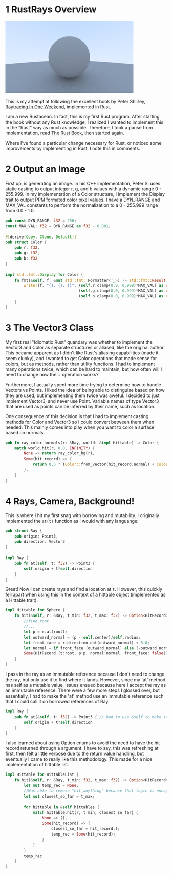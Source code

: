 # 1 RustRays Overview

![Current Render](/readme-files/image.png)

This is my attempt at following the excellent book by Peter Shirley, [Raytracing In One Weekend](https://raytracing.github.io/books/RayTracingInOneWeekend.html), implemented in Rust.

I am a new Rustacean. In fact, this is my first Rust program. After starting the book without any Rust knowledge, I realized I wanted to implement this in the "Rust" way as much as possible.  Therefore, I took a pause from implementation, read [The Rust Book](https://doc.rust-lang.org/stable/book/), then started again.  

Where I've found a particular change necessary for Rust, or noticed some improvements by implementing in Rust, I note this in comments.

# 2 Output an Image

First up, is generating an image. In his C++ implementation, Peter S. uses static casting to output integer r, g, and b values with a dynamic range 0 - 255.999. In my implementation of a Color structure, I implement the Display trait to output PPM formated color pixel values. I have a DYN_RANGE and MAX_VAL constants to perform the normalization to a 0 - 255.999 range from 0.0 - 1.0.

```rust
pub const DYN_RANGE: i32 = 256;
const MAX_VAL: f32 = DYN_RANGE as f32 - 0.001;

#[derive(Copy, Clone, Default)]
pub struct Color {
    pub r: f32,
    pub g: f32,
    pub b: f32
}

impl std::fmt::Display for Color {
    fn fmt(&self, f: &mut std::fmt::Formatter<'_>) -> std::fmt::Result {
        write!(f, "{}, {}, {}", (self.r.clamp(0.0, 0.999)*MAX_VAL) as u32, 
                                (self.g.clamp(0.0, 0.999)*MAX_VAL) as u32, 
                                (self.b.clamp(0.0, 0.999)*MAX_VAL) as u32)
    }
}
```

# 3 The Vector3 Class

My first real "Idiomatic Rust" quandary was whether to implement the Vector3 and Color as separate structures or aliased, like the original author. This became apparent as I didn't like Rust's aliasing capabilities (made it seem clunky), and I wanted to get Color operations that made sense for colors, but as methods, rather than utility functions.  I had to implement many operations twice, which can be hard to maintain, but how often will I need to change how the + operation works? 

Furthermore, I actually spent more time trying to determine how to handle Vectors vs Points.  I liked the idea of being able to distinguise based on how they are used, but implementing them twice was aweful. I decided to just implement Vector3, and never use Point.  Variable names of type Vector3 that are used as points can be inferred by their name, such as location.

One consequence of this decision is that I had to implement casting methods for Color and Vector3 so I could convert between them when needed. This mainly comes into play when you want to color a surface based on normals.

```rust
pub fn ray_color_normals(r: &Ray, world: &impl Hittable) -> Color {
    match world.hit(r, 0.0, INFINITY) {
        None => return ray_color_bg(r),
        Some(hit_record) => {
            return 0.5 * (Color::from_vector(hit_record.normal) + Color::new(1.0,1.0,1.0,));
        },
    }
}
```

# 4 Rays, Camera, Background!

This is where I hit my first snag with borrowing and mutability. I originally implemented the ```at(t)``` function as I would with any languange:

```rust
pub struct Ray {
    pub origin: Point3,
    pub direction: Vector3
}

impl Ray {
    pub fn at(self, t: f32) -> Point3 {
        self.origin + t*self.direction
    }
}
```

Great! Now I can create rays and find a location at ```t```.  However, this quickly fell apart when using this in the context of a hittable object (implemented as a Hittable trait).

```rust
impl Hittable for Sphere {
    fn hit(&self, r: &Ray, t_min: f32, t_max: f32) -> Option<HitRecord> {
        //find root
        //...
        let p = r.at(root);
        let outward_normal = (p - self.center)/self.radius;
        let front_face = r.direction.dot(outward_normal) < 0.0;
        let normal = if front_face {outward_normal} else {-outward_normal};
        Some(HitRecord {t:root, p:p, normal:normal, front_face: false})
    }
}
```

I pass in the ray as an immutable reference because I don't need to change the ray, but only use it to find where it lands.  However, since my 'at' method has self as a mutable value, issues ensued because here I accept the ray as an immutable reference. There were a few more steps I glossed over, but essentially, I had to make the 'at' method use an immutable reference such that I could call it on borrowed references of Ray.

```rust
impl Ray {
    pub fn at(&self, t: f32) -> Point3 { // had to use &self to make it an unmutable reference to self, so this could be called by borrowers of *self
        self.origin + t*self.direction
    }
}
```

I also learned about using Option enums to avoid the need to have the hit record returned through a argument.  I have to say, this was refreshing at first, then felt a little verbose due to the return value handling, but eventually I came to really like this methodology.  This made for a nice implementation of hittable list.

```rust
impl Hittable for HittableList {
    fn hit(&self, r: &Ray, t_min: f32, t_max: f32) -> Option<HitRecord> {
        let mut temp_rec = None;
        //Was able to remove "hit_anything" because that logic is encapsulated in the use of Option<>, yay Rust!
        let mut closest_so_far = t_max;

        for hittable in &self.hittables {
            match hittable.hit(r, t_min, closest_so_far) {
                None => (),
                Some(hit_record) => {
                    closest_so_far = hit_record.t;
                    temp_rec = Some(hit_record);
                }
            }
        }
        temp_rec
    }
}
```
